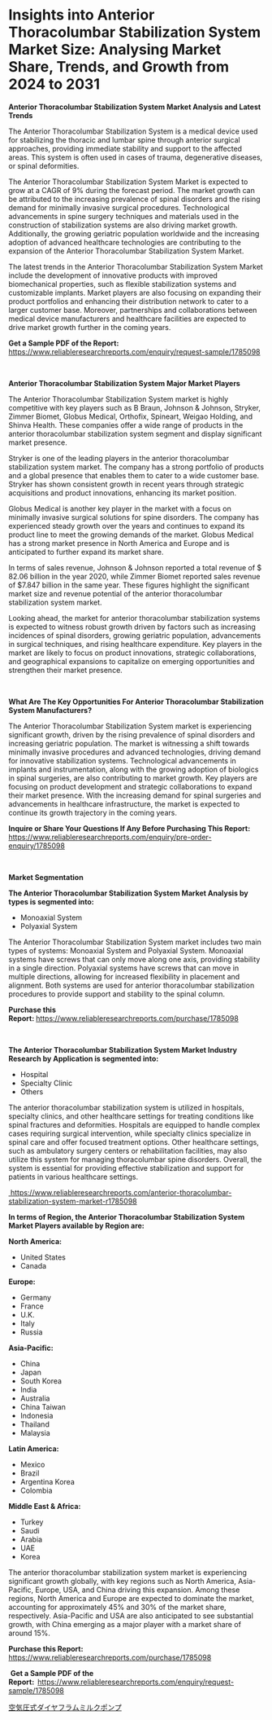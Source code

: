 <p><h1>Insights into Anterior Thoracolumbar Stabilization System Market Size: Analysing Market Share, Trends, and Growth from 2024 to 2031</h1></p><p><strong>Anterior Thoracolumbar Stabilization System Market Analysis and Latest Trends</strong></p>
<p><p>The Anterior Thoracolumbar Stabilization System is a medical device used for stabilizing the thoracic and lumbar spine through anterior surgical approaches, providing immediate stability and support to the affected areas. This system is often used in cases of trauma, degenerative diseases, or spinal deformities.</p><p>The Anterior Thoracolumbar Stabilization System Market is expected to grow at a CAGR of 9% during the forecast period. The market growth can be attributed to the increasing prevalence of spinal disorders and the rising demand for minimally invasive surgical procedures. Technological advancements in spine surgery techniques and materials used in the construction of stabilization systems are also driving market growth. Additionally, the growing geriatric population worldwide and the increasing adoption of advanced healthcare technologies are contributing to the expansion of the Anterior Thoracolumbar Stabilization System Market.</p><p>The latest trends in the Anterior Thoracolumbar Stabilization System Market include the development of innovative products with improved biomechanical properties, such as flexible stabilization systems and customizable implants. Market players are also focusing on expanding their product portfolios and enhancing their distribution network to cater to a larger customer base. Moreover, partnerships and collaborations between medical device manufacturers and healthcare facilities are expected to drive market growth further in the coming years.</p></p>
<p><strong>Get a Sample PDF of the Report:&nbsp;</strong> <a href="https://www.reliableresearchreports.com/enquiry/request-sample/1785098">https://www.reliableresearchreports.com/enquiry/request-sample/1785098</a></p>
<p>&nbsp;</p>
<p><strong>Anterior Thoracolumbar Stabilization System Major Market Players</strong></p>
<p><p>The Anterior Thoracolumbar Stabilization System market is highly competitive with key players such as B Braun, Johnson & Johnson, Stryker, Zimmer Biomet, Globus Medical, Orthofix, Spineart, Weigao Holding, and Shinva Health. These companies offer a wide range of products in the anterior thoracolumbar stabilization system segment and display significant market presence.</p><p>Stryker is one of the leading players in the anterior thoracolumbar stabilization system market. The company has a strong portfolio of products and a global presence that enables them to cater to a wide customer base. Stryker has shown consistent growth in recent years through strategic acquisitions and product innovations, enhancing its market position.</p><p>Globus Medical is another key player in the market with a focus on minimally invasive surgical solutions for spine disorders. The company has experienced steady growth over the years and continues to expand its product line to meet the growing demands of the market. Globus Medical has a strong market presence in North America and Europe and is anticipated to further expand its market share.</p><p>In terms of sales revenue, Johnson & Johnson reported a total revenue of $ 82.06 billion in the year 2020, while Zimmer Biomet reported sales revenue of $7.847 billion in the same year. These figures highlight the significant market size and revenue potential of the anterior thoracolumbar stabilization system market.</p><p>Looking ahead, the market for anterior thoracolumbar stabilization systems is expected to witness robust growth driven by factors such as increasing incidences of spinal disorders, growing geriatric population, advancements in surgical techniques, and rising healthcare expenditure. Key players in the market are likely to focus on product innovations, strategic collaborations, and geographical expansions to capitalize on emerging opportunities and strengthen their market presence.</p></p>
<p>&nbsp;</p>
<p><strong>What Are The Key Opportunities For Anterior Thoracolumbar Stabilization System Manufacturers?</strong></p>
<p><p>The Anterior Thoracolumbar Stabilization System market is experiencing significant growth, driven by the rising prevalence of spinal disorders and increasing geriatric population. The market is witnessing a shift towards minimally invasive procedures and advanced technologies, driving demand for innovative stabilization systems. Technological advancements in implants and instrumentation, along with the growing adoption of biologics in spinal surgeries, are also contributing to market growth. Key players are focusing on product development and strategic collaborations to expand their market presence. With the increasing demand for spinal surgeries and advancements in healthcare infrastructure, the market is expected to continue its growth trajectory in the coming years.</p></p>
<p><strong>Inquire or Share Your Questions If Any Before Purchasing This Report:</strong> <a href="https://www.reliableresearchreports.com/enquiry/pre-order-enquiry/1785098">https://www.reliableresearchreports.com/enquiry/pre-order-enquiry/1785098</a></p>
<p>&nbsp;</p>
<p><strong>Market Segmentation</strong></p>
<p><strong>The Anterior Thoracolumbar Stabilization System Market Analysis by types is segmented into:</strong></p>
<p><ul><li>Monoaxial System</li><li>Polyaxial System</li></ul></p>
<p><p>The Anterior Thoracolumbar Stabilization System market includes two main types of systems: Monoaxial System and Polyaxial System. Monoaxial systems have screws that can only move along one axis, providing stability in a single direction. Polyaxial systems have screws that can move in multiple directions, allowing for increased flexibility in placement and alignment. Both systems are used for anterior thoracolumbar stabilization procedures to provide support and stability to the spinal column.</p></p>
<p><strong>Purchase this Report:&nbsp;</strong><a href="https://www.reliableresearchreports.com/purchase/1785098">https://www.reliableresearchreports.com/purchase/1785098</a></p>
<p>&nbsp;</p>
<p><strong>The Anterior Thoracolumbar Stabilization System Market Industry Research by Application is segmented into:</strong></p>
<p><ul><li>Hospital</li><li>Specialty Clinic</li><li>Others</li></ul></p>
<p><p>The anterior thoracolumbar stabilization system is utilized in hospitals, specialty clinics, and other healthcare settings for treating conditions like spinal fractures and deformities. Hospitals are equipped to handle complex cases requiring surgical intervention, while specialty clinics specialize in spinal care and offer focused treatment options. Other healthcare settings, such as ambulatory surgery centers or rehabilitation facilities, may also utilize this system for managing thoracolumbar spine disorders. Overall, the system is essential for providing effective stabilization and support for patients in various healthcare settings.</p></p>
<p><a href="https://www.reliableresearchreports.com/anterior-thoracolumbar-stabilization-system-market-r1785098">&nbsp;https://www.reliableresearchreports.com/anterior-thoracolumbar-stabilization-system-market-r1785098</a></p>
<p><strong>In terms of Region, the Anterior Thoracolumbar Stabilization System Market Players available by Region are:</strong></p>
<p>
    <p> <strong> North America: </strong>
        <ul>
            <li>United States</li>
            <li>Canada</li>
        </ul>
        </p> 
    <p> <strong> Europe: </strong>
        <ul>
            <li>Germany</li>
            <li>France</li>
            <li>U.K.</li>
            <li>Italy</li>
            <li>Russia</li>
        </ul>
        </p> 
    <p> <strong> Asia-Pacific: </strong>
        <ul>
            <li>China</li>
            <li>Japan</li>
            <li>South Korea</li>
            <li>India</li>
            <li>Australia</li>
            <li>China Taiwan</li>
            <li>Indonesia</li>
            <li>Thailand</li>
            <li>Malaysia</li>
        </ul>
        </p> 
    <p> <strong> Latin America: </strong>
        <ul>
            <li>Mexico</li>
            <li>Brazil</li>
            <li>Argentina Korea</li>
            <li>Colombia</li>
        </ul>
        </p> 
    <p> <strong> Middle East & Africa: </strong>
        <ul>
            <li>Turkey</li>
            <li>Saudi</li>
            <li>Arabia</li>
            <li>UAE</li>
            <li>Korea</li>
        </ul>
    </p>
    </p>
<p><p>The anterior thoracolumbar stabilization system market is experiencing significant growth globally, with key regions such as North America, Asia-Pacific, Europe, USA, and China driving this expansion. Among these regions, North America and Europe are expected to dominate the market, accounting for approximately 45% and 30% of the market share, respectively. Asia-Pacific and USA are also anticipated to see substantial growth, with China emerging as a major player with a market share of around 15%.</p></p>
<p><strong>Purchase this Report: </strong><a href="https://www.reliableresearchreports.com/purchase/1785098">https://www.reliableresearchreports.com/purchase/1785098</a></p>
<p>&nbsp;<strong>Get a Sample PDF of the Report:&nbsp;&nbsp;</strong><a href="https://www.reliableresearchreports.com/enquiry/request-sample/1785098">https://www.reliableresearchreports.com/enquiry/request-sample/1785098</a></p>
<p><strong></strong></p>
<p><p><a href="https://github.com/MosesSpinka1914/Market-Research-Report-List-2/blob/main/4687280104840.md">空気圧式ダイヤフラムミルクポンプ</a></p></p>
